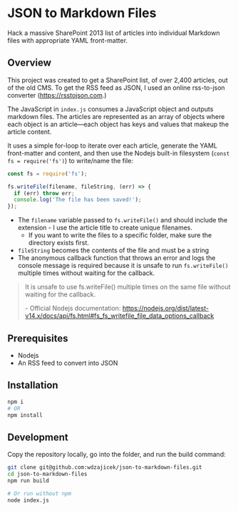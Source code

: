 # JSON to Markdown Files

Hack a massive SharePoint 2013 list of articles into individual Markdown files with appropriate YAML front-matter.

## Overview

This project was created to get a SharePoint list, of over 2,400 articles, out of the old CMS. To get the RSS feed as JSON, I used an online rss-to-json converter (<https://rsstojson.com>.)

The JavaScript in `index.js` consumes a JavaScript object and outputs markdown files. The articles are represented as an array of objects where each object is an article—each object has keys and values that makeup the article content.

It uses a simple for-loop to iterate over each article, generate the YAML front-matter and content, and then use the Nodejs built-in filesystem (`const fs = require('fs')`) to write/name the file:

```javascript
const fs = require('fs');

fs.writeFile(filename, fileString, (err) => {
  if (err) throw err;
  console.log('The file has been saved!');
});
```
- The `filename` variable passed to `fs.writeFile()` and should include the extension - I use the article title to create unique filenames.
  - If you want to write the files to a specific folder, make sure the directory exists first.
- `fileString` becomes the contents of the file and must be a string
- The anonymous callback function that throws an error and logs the console message is required because it is unsafe to run `fs.writeFile()` multiple times without waiting for the callback.

> It is unsafe to use fs.writeFile() multiple times on the same file without waiting for the callback. 
> 
> \- Official Nodejs documentation: https://nodejs.org/dist/latest-v14.x/docs/api/fs.html#fs_fs_writefile_file_data_options_callback

## Prerequisites

- Nodejs
- An RSS feed to convert into JSON

## Installation

```bash
npm i
# OR
npm install
```

## Development

Copy the repository locally, go into the folder, and run the build command:

```bash
git clone git@github.com:wdzajicek/json-to-markdown-files.git
cd json-to-markdown-files
npm run build

# Or run without npm
node index.js
```

